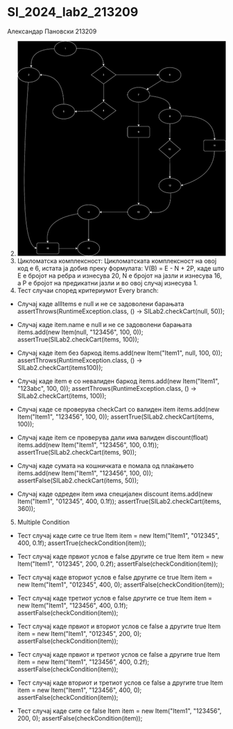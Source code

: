 # SI_2024_lab2_213209
Александар Пановски 213209

2. ![ControlFlowDiagram](ControlFlowDiagram.svg)
3. Цикломатска комплексност: Цикломатската комплексност на овој код е 6, истата ја добив преку формулата: V(B) = E - N + 2P, каде што Е е бројот на ребра и изнесува 20, N e бројот на јазли и изнесува 16, а P е бројот на предикатни јазли и во овој случај изнесува 1.
4. Тест случаи според критериумот Every branch:

- Случај каде allItems e null и не се задоволени барањата
assertThrows(RuntimeException.class, () -> SILab2.checkCart(null, 50));

- Случај каде item.name e null и не се задоволени барањата
items.add(new Item(null, "123456", 100, 0));
assertTrue(SILab2.checkCart(items, 100));

- Случај каде item без баркод
items.add(new Item("Item1", null, 100, 0));
assertThrows(RuntimeException.class, () -> SILab2.checkCart(items100));

- Случај каде item е со невалиден баркод
items.add(new Item("Item1", "123abc", 100, 0));
assertThrows(RuntimeException.class, () -> SILab2.checkCart(items, 100));

- Случај каде се проверува checkCart со валиден item
items.add(new Item("Item1", "123456", 100, 0));
assertTrue(SILab2.checkCart(items, 100));

- Случај каде item се проверува дали има валиден discount(float)
items.add(new Item("Item1", "123456", 100, 0.1f));
assertTrue(SILab2.checkCart(items, 90));

- Случај каде сумата на кошничката е помала од плаќањето
items.add(new Item("Item1", "123456", 100, 0));
assertFalse(SILab2.checkCart(items, 50));

- Случај каде одреден item има специјален discount
items.add(new Item("Item1", "012345", 400, 0.1f));
assertTrue(SILab2.checkCart(items, 360));

5. Multiple Condition

- Тест случај каде сите се true
Item item = new Item("Item1", "012345", 400, 0.1f);
assertTrue(checkCondition(item));

- Тест случај каде првиот услов е false другите се true
Item item = new Item("Item1", "012345", 200, 0.2f);
assertFalse(checkCondition(item));

- Тест случај каде вториот услов е false другите се true
Item item = new Item("Item1", "012345", 400, 0);
assertFalse(checkCondition(item));

- Тест случај каде третиот услов е false другите се true
Item item = new Item("Item1", "123456", 400, 0.1f);
assertFalse(checkCondition(item));

- Тест случај каде првиот и вториот услов се false а другите true
Item item = new Item("Item1", "012345", 200, 0);
assertFalse(checkCondition(item));

- Тест случај каде првиот и третиот услов се false а другите true
Item item = new Item("Item1", "123456", 400, 0.2f);
assertFalse(checkCondition(item));

- Тест случај каде вториот и третиот услов се false а другите true
Item item = new Item("Item1", "123456", 400, 0);
assertFalse(checkCondition(item));

- Тест случај каде сите се false
Item item = new Item("Item1", "123456", 200, 0);
assertFalse(checkCondition(item));